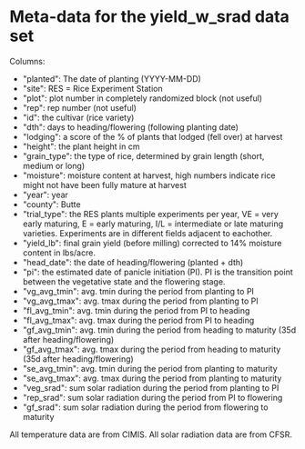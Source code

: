 # Meta-data for the yield_w_srad data set

Columns:

  + "planted": The date of planting (YYYY-MM-DD)
  + "site": RES = Rice Experiment Station
  + "plot": plot number in completely randomized block (not useful)
  + "rep": rep number (not useful)
  + "id": the cultivar (rice variety)
  + "dth": days to heading/flowering (following planting date)
  + "lodging": a score of the % of plants that lodged (fell over) at harvest
  + "height": the plant height in cm
  + "grain_type": the type of rice, determined by grain length (short,
    medium or long)
  + "moisture": moisture content at harvest, high numbers indicate
    rice might not have been fully mature at harvest
  + "year": year
  + "county": Butte
  + "trial_type": the RES plants multiple experiments per year, VE =
    very early maturing, E = early maturing, I/L = intermediate or
    late maturing varieties. Experiments are in different fields
    adjacent to eachother.
  + "yield_lb": final grain yield (before milling) corrected to 14%
    moisture content in lbs/acre.
  + "head_date": the date of heading/flowering (planted + dth)
  + "pi": the estimated date of panicle initiation (PI). PI is the
    transition point between the vegetative state and the flowering stage.
  + "vg_avg_tmin": avg. tmin during the period from planting to PI
  + "vg_avg_tmax": avg. tmax during the period from planting to PI
  + "fl_avg_tmin": avg. tmin during the period from PI to heading
  + "fl_avg_tmax": avg. tmax during the period from PI to heading
  + "gf_avg_tmin": avg. tmin during the period from heading to
    maturity (35d after heading/flowering)
  + "gf_avg_tmax": avg. tmax during the period from heading to
    maturity (35d after heading/flowering)
  + "se_avg_tmin": avg. tmin during the period from planting to maturity
  + "se_avg_tmax": avg. tmax during the period from planting to maturity
  + "veg_srad": sum solar radiation during the period from planting to PI
  + "rep_srad": sum solar radiation during the period from PI to flowering
  + "gf_srad": sum solar radiation during the period from flowering to
    maturity

All temperature data are from CIMIS. All solar radiation data are from CFSR.
